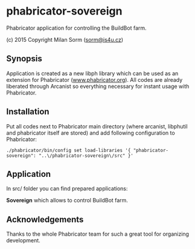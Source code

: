 # phabricator-sovereign

Phabricator application for controlling the BuildBot farm.

(c) 2015 Copyright Milan Sorm (sorm@is4u.cz)

## Synopsis

Application is created as a new libph library which can be used as an extension for Phabricator (www.phabricator.org).
All codes are already liberated through Arcanist so everything necessary for instant usage with Phabricator.

## Installation

Put all codes next to Phabricator main directory (where arcanist, libphutil and phabricator itself are stored)
and add following configuration to Phabricator:

	./phabricator/bin/config set load-libraries '{ "phabricator-sovereign": "..\/phabricator-sovereign\/src" }'

## Application

In src/ folder you can find prepared applications:

**Sovereign** which allows to control BuildBot farm.

## Acknowledgements

Thanks to the whole Phabricator team for such a great tool for organizing development.
